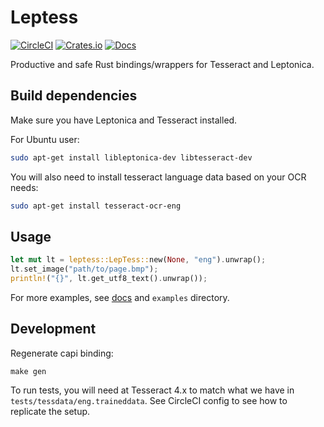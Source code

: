 Leptess
=======

[![CircleCI](https://circleci.com/gh/houqp/leptess.svg?style=svg)](https://circleci.com/gh/houqp/leptess)
[![Crates.io](https://img.shields.io/crates/v/leptess.svg)](https://crates.io/crates/leptess)
[![Docs](https://img.shields.io/badge/rust-docs-blue.svg)](https://docs.rs/leptess)

Productive and safe Rust bindings/wrappers for Tesseract and Leptonica.


Build dependencies
------------------

Make sure you have Leptonica and Tesseract installed.

For Ubuntu user:

```bash
sudo apt-get install libleptonica-dev libtesseract-dev
```

You will also need to install tesseract language data based on your OCR needs:

```bash
sudo apt-get install tesseract-ocr-eng
```


Usage
-----

```rust
let mut lt = leptess::LepTess::new(None, "eng").unwrap();
lt.set_image("path/to/page.bmp");
println!("{}", lt.get_utf8_text().unwrap());
```

For more examples, see [docs](https://docs.rs/leptess) and `examples` directory.


Development
-----------

Regenerate capi binding:

```
make gen
```

To run tests, you will need at Tesseract 4.x to match what we have in
`tests/tessdata/eng.traineddata`. See CircleCI config to see how to replicate
the setup.
